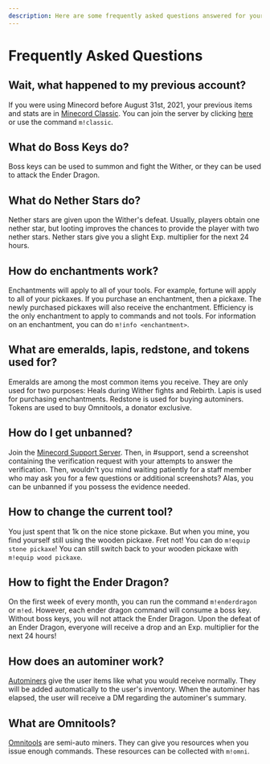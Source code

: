 ```yaml
---
description: Here are some frequently asked questions answered for your reading pleasure.
---
```


# Frequently Asked Questions

## Wait, what happened to my previous account?

If you were using Minecord before August 31st, 2021, your previous items and stats are in [Minecord Classic](https://ptb.discord.com/channels/739822344377335850/739822484731461642/878287138196709456). You can join the server by clicking [here](https://discord.gg/pReP2fTYzX) or use the command `m!classic`.

## What do Boss Keys do?

Boss keys can be used to summon and fight the Wither, or they can be used to attack the Ender Dragon.

## What do Nether Stars do?

Nether stars are given upon the Wither's defeat. Usually, players obtain one nether star, but looting improves the chances to provide the player with two nether stars. Nether stars give you a slight Exp. multiplier for the next 24 hours.&#x20;

## How do enchantments work?

Enchantments will apply to all of your tools. For example, fortune will apply to all of your pickaxes. If you purchase an enchantment, then a pickaxe. The newly purchased pickaxes will also receive the enchantment. Efficiency is the only enchantment to apply to commands and not tools. For information on an enchantment, you can do `m!info <enchantment>`.

## What are emeralds, lapis, redstone, and tokens used for?

Emeralds are among the most common items you receive. They are only used for two purposes: Heals during Wither fights and Rebirth. Lapis is used for purchasing enchantments. Redstone is used for buying autominers. Tokens are used to buy Omnitools, a donator exclusive.

## How do I get unbanned?

Join the [Minecord Support Server](https://discord.gg/n8h5nvq). Then, in #support, send a screenshot containing the verification request with your attempts to answer the verification. Then, wouldn't you mind waiting patiently for a staff member who may ask you for a few questions or additional screenshots? Alas, you can be unbanned if you possess the evidence needed.

## How to change the current tool?

You just spent that 1k on the nice stone pickaxe. But when you mine, you find yourself still using the wooden pickaxe. Fret not! You can do `m!equip stone pickaxe`!  You can still switch back to your wooden pickaxe with `m!equip wood pickaxe`.

## How to fight the Ender Dragon?

On the first week of every month, you can run the command `m!enderdragon` or `m!ed`. However, each ender dragon command will consume a boss key. Without boss keys, you will not attack the Ender Dragon. Upon the defeat of an Ender Dragon, everyone will receive a drop and an Exp. multiplier for the next 24 hours!

## How does an autominer work?

[Autominers](../statistics/autominer.md) give the user items like what you would receive normally. They will be added automatically to the user's inventory. When the autominer has elapsed, the user will receive a DM regarding the autominer's summary.

## What are Omnitools?

[Omnitools](https://just-a-squid.gitbook.io/minecord-1/v/minecord/statistics/omnitool) are semi-auto miners. They can give you resources when you issue enough commands. These resources can be collected with `m!omni`.

##
